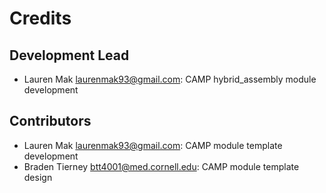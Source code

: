 # Credits

## Development Lead

* Lauren Mak <laurenmak93@gmail.com>: CAMP hybrid_assembly module development

## Contributors

* Lauren Mak <laurenmak93@gmail.com>: CAMP module template development
* Braden Tierney <btt4001@med.cornell.edu>: CAMP module template design
